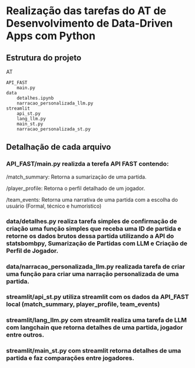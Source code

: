# Realização das tarefas do AT de Desenvolvimento de Data-Driven Apps com Python

## Estrutura do projeto

AT  

    API_FAST  
        main.py  
    data  
        detalhes.ipynb  
        narracao_personalizada_llm.py  
    streamlit  
        api_st.py  
        lang_llm.py  
        main_st.py  
        narracao_personalizada_st.py  

## Detalhação de cada arquivo

### API_FAST/main.py realizda a terefa API FAST contendo:

/match_summary: Retorna a sumarização de uma partida.

/player_profile: Retorna o perfil detalhado de um jogador.

/team_events: Retorna uma narrativa de uma partida com a escolha do usuário (Formal, técnico e humoristico)

### data/detalhes.py realiza tarefa simples de confirmação de criação uma função simples que receba uma ID de partida e retorne os dados brutos dessa partida utilizando a API do statsbombpy, Sumarização de Partidas com LLM e Criação de Perfil de Jogador.

### data/narracao_personalizada_llm.py realizada tarefa de criar uma função para criar uma narração personalizada de uma partida.

### streamlit/api_st.py utiliza streamlit com os dados da API_FAST local (match_summary, player_profile, team_events)

### streamlit/lang_llm.py com streamlit realiza uma tarefa de LLM com langchain que retorna detalhes de uma partida, jogador entre outros.

### streamlit/main_st.py com streamlit retorna detalhes de uma partida e faz comparações entre jogadores.

